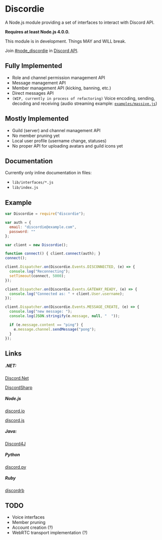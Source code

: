 # Discordie

A Node.js module providing a set of interfaces to interact with Discord API.

**Requires at least Node.js 4.0.0.**

This module is in development. Things MAY and WILL break.

Join [#node_discordie](https://discord.gg/0SBTUU1wZTWO5NWd) in [Discord API](https://discord.gg/0SBTUU1wZTWO5NWd).

## Fully Implemented

* Role and channel permission management API
* Message management API
* Member management API (kicking, banning, etc.)
* Direct messages API
* `(WIP, currently in process of refactoring)` Voice encoding, sending, decoding and receiving
(audio streaming example: [`examples/massive.js`](https://github.com/qeled/discordie/blob/master/examples/massive.js))

## Mostly Implemented

* Guild (server) and channel management API
 * No member pruning yet
* Local user profile (username change, statuses)
 * No proper API for uploading avatars and guild icons yet


## Documentation

Currently only inline documentation in files:
* `lib/interfaces/*.js`
* `lib/index.js`

## Example

```js
var Discordie = require("discordie");

var auth = {
  email: "discordie@example.com",
  password: ""
};

var client = new Discordie();

function connect() { client.connect(auth); }
connect();

client.Dispatcher.on(Discordie.Events.DISCONNECTED, (e) => {
  console.log("Reconnecting");
  setTimeout(connect, 5000);
});

client.Dispatcher.on(Discordie.Events.GATEWAY_READY, (e) => {
  console.log("Connected as: " + client.User.username);
});

client.Dispatcher.on(Discordie.Events.MESSAGE_CREATE, (e) => {
  console.log("new message: ");
  console.log(JSON.stringify(e.message, null, "  "));

  if (e.message.content == "ping") {
    e.message.channel.sendMessage("pong");
  }
});
```

## Links

##### .NET:
[Discord.Net](https://github.com/RogueException/Discord.Net)

[DiscordSharp](https://github.com/Luigifan/DiscordSharp)

##### Node.js
[discord.io](https://github.com/izy521/node-discord)

[discord.js](https://github.com/hydrabolt/discord.js)

##### Java:
[Discord4J](https://github.com/nerd/Discord4J)

##### Python
[discord.py](https://github.com/Rapptz/discord.py)

##### Ruby
[discordrb](https://github.com/meew0/discordrb)


## TODO

* Voice interfaces
* Member pruning
* Account creation (?)
* WebRTC transport implementation (?)

